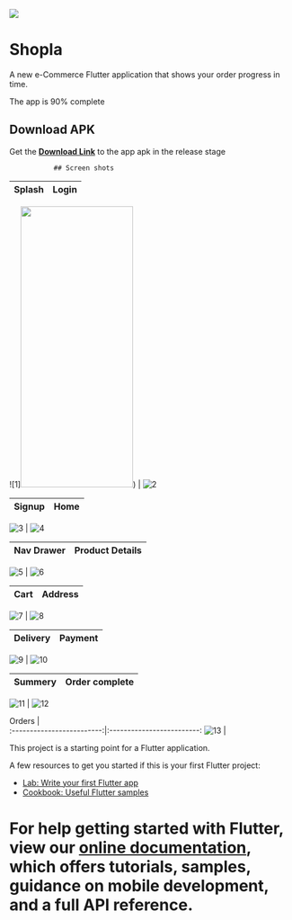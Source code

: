 ![](https://github.com/Kawalyaa/Shoppaka_ecom/blob/feature2015/images/logos/shopla6.png
)
# Shopla

A new e-Commerce Flutter application that shows your order progress in time.

The app is 90% complete

## Download APK

Get the  **[Download Link](https://drive.google.com/file/d/1AbYXV5HPaWZalNhW7QukAheD9Nv54Is_/view?usp=sharing)**    to the app  apk in the release stage

               ## Screen shots

Splash             |  Login
:-------------------------:|:-------------------------:
![1]<img src="https://github.com/Kawalyaa/Shoppaka_ecom/blob/feature2015/images/screen_shot/Screenshot1.jpg"  width="200" height="500">)
 |  ![2](https://github.com/Kawalyaa/Shoppaka_ecom/blob/feature2015/images/screen_shot/Screenshot2.jpg)

Signup            |  Home
:-------------------------:|:-------------------------:
![3](https://github.com/Kawalyaa/Shoppaka_ecom/blob/feature2015/images/screen_shot/Screenshot3.jpg)
  |  ![4](https://github.com/Kawalyaa/Shoppaka_ecom/blob/feature2015/images/screen_shot/Screenshot4.jpg)


Nav Drawer            |  Product Details
:-------------------------:|:-------------------------:
![5](https://github.com/Kawalyaa/Shoppaka_ecom/blob/feature2015/images/screen_shot/Screenshot5.jpg)
  |  ![6](https://github.com/Kawalyaa/Shoppaka_ecom/blob/feature2015/images/screen_shot/Screenshot6.jpg)


Cart             |  Address
:-------------------------:|:-------------------------:
![7](https://github.com/Kawalyaa/Shoppaka_ecom/blob/feature2015/images/screen_shot/Screenshot7.jpg)
  |  ![8](https://github.com/Kawalyaa/Shoppaka_ecom/blob/feature2015/images/screen_shot/Screenshot8.jpg)

Delivery             |  Payment
:-------------------------:|:-------------------------:
![9](https://github.com/Kawalyaa/Shoppaka_ecom/blob/feature2015/images/screen_shot/Screenshot9.jpg)
  |  ![10](https://github.com/Kawalyaa/Shoppaka_ecom/blob/feature2015/images/screen_shot/Screenshot10.jpg)


Summery             |  Order complete
:-------------------------:|:-------------------------:
![11](https://github.com/Kawalyaa/Shoppaka_ecom/blob/feature2015/images/screen_shot/Screenshot11.jpg)
  |  ![12](https://github.com/Kawalyaa/Shoppaka_ecom/blob/feature2015/images/screen_shot/Screenshot12.jpg)


Orders             |  
:-------------------------:|:-------------------------:
![13](https://github.com/Kawalyaa/Shoppaka_ecom/blob/feature2015/images/screen_shot/Screenshot13.jpg)
  |  



This project is a starting point for a Flutter application.

A few resources to get you started if this is your first Flutter project:

- [Lab: Write your first Flutter app](https://flutter.dev/docs/get-started/codelab)
- [Cookbook: Useful Flutter samples](https://flutter.dev/docs/cookbook)

For help getting started with Flutter, view our
[online documentation](https://flutter.dev/docs), which offers tutorials,
samples, guidance on mobile development, and a full API reference.
=======


